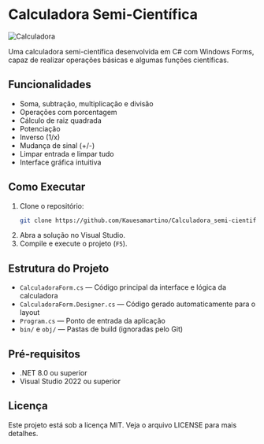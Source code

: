 # Calculadora Semi-Científica

![Calculadora](https://img.shields.io/badge/Projeto-Calculadora-blue)

Uma calculadora semi-científica desenvolvida em C# com Windows Forms, capaz de realizar operações básicas e algumas funções científicas.

## Funcionalidades

- Soma, subtração, multiplicação e divisão
- Operações com porcentagem
- Cálculo de raiz quadrada
- Potenciação
- Inverso (1/x)
- Mudança de sinal (+/-)
- Limpar entrada e limpar tudo
- Interface gráfica intuitiva

## Como Executar

1. Clone o repositório:
   ```bash
   git clone https://github.com/Kauesamartino/Calculadora_semi-cientifica.git
   ```
2. Abra a solução no Visual Studio.
3. Compile e execute o projeto (`F5`).

## Estrutura do Projeto

- `CalculadoraForm.cs` — Código principal da interface e lógica da calculadora
- `CalculadoraForm.Designer.cs` — Código gerado automaticamente para o layout
- `Program.cs` — Ponto de entrada da aplicação
- `bin/` e `obj/` — Pastas de build (ignoradas pelo Git)

## Pré-requisitos

- .NET 8.0 ou superior
- Visual Studio 2022 ou superior

## Licença

Este projeto está sob a licença MIT. Veja o arquivo LICENSE para mais detalhes.
